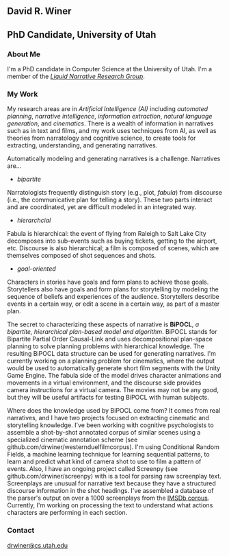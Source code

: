 ## David R. Winer

## PhD Candidate, University of Utah

### About Me

I'm a PhD candidate in Computer Science at the University of Utah. I'm a member of the [_Liquid Narrative Research Group_](http://liquidnarrative.cs.utah.edu/).

### My Work

My research areas are in _Artificial Intelligence_ _(AI)_ including _automated planning_, _narrative intelligence_, _information extraction_, _natural language generation_, and _cinematics_. There is a wealth of information in narratives such as in text and films, and my work uses techniques from AI, as well as theories from narratology and cognitive science, to create tools for extracting, understanding, and generating narratives.

Automatically modeling and generating narratives is a challenge. Narratives are...
- _bipartite_

Narratologists frequently distinguish story (e.g., plot, _fabula_) from discourse (i.e., the communicative plan for telling a story). These two parts interact and are coordinated, yet are difficult modeled in an integrated way.

- _hierarchcial_

Fabula is hierarchical: the event of flying from Raleigh to Salt Lake City decomposes into sub-events such as buying tickets, getting to the airport, etc. Discourse is also hierarchical; a film is composed of scenes, which are themselves composed of shot sequences and shots. 

- _goal-oriented_

Characters in stories have goals and form plans to achieve those goals. Storytellers also have goals and form plans for storytelling by modeling the sequence of beliefs and experiences of the audience. Storytellers describe events in a certain way, or edit a scene in a certain way, as part of a master plan.

The secret to characterizing these aspects of narrative is **BiPOCL**, _a bipartite, hierarchical plan-based model and algorithm_. BiPOCL stands for Bipartite Partial Order Causal-Link and uses decompositional plan-space planning to solve planning problems with hierarchical knowledge. The resulting BiPOCL data structure can be used for generating narratives. I'm currently working on a planning problem for cinematics, where the output would be used to automatically generate short film segments with the Unity Game Engine. The fabula side of the model drives character animations and movements in a virtual environment, and the discourse side provides camera instructions for a virtual camera. The movies may not be any good, but they will be useful artifacts for testing BiPOCL with human subjects.

Where does the knowledge used by BiPOCL come from? It comes from real narratives, and I have two projects focused on extracting cinematic and storytelling knowledge. I've been working with cognitive psychologists to assemble a shot-by-shot annotated corpus of similar scenes using a specialized cinematic annotation scheme (see github.com/drwiner/westernduelfilmcorpus). I'm using Conditional Random Fields, a machine learning technique for learning sequential patterns, to learn and predict what kind of camera shot to use to film a pattern of events. Also, I have an ongoing project called Screenpy (see github.com/drwiner/screenpy) with is a tool for parsing raw screenplay text. Screenplays are unusual for narrative text because they have a structured discourse information in the shot headings. I've assembled a database of the parser's output on over a 1000 screenplays from the [IMSDb corpus](imsdb.com). Currently, I'm working on processing the text to understand what actions characters are performing in each section. 



### Contact


drwiner@cs.utah.edu
